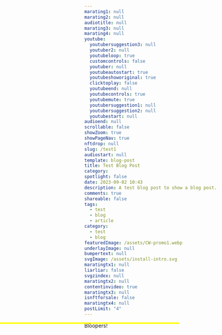 ```yaml
---
marating1: null
marating2: null
audiotitle: null
marating3: null
marating4: null
youtube:
  youtubersuggestion3: null
  youtuber2: null
  youtubeloop: true
  customcontrols: false
  youtuber: null
  youtubeautostart: true
  youtubeshoworiginal: true
  clicktoplay: false
  youtubeend: null
  youtubecontrols: true
  youtubemute: true
  youtubersuggestion1: null
  youtubersuggestion2: null
  youtubestart: null
audioend: null
scrollable: false
showZoom: true
showPageNav: true
nftdrop: null
slug: /test1
audiostart: null
template: blog-post
title: Test Blog Post
category: 
spotlight: false
date: 2023-09-02 10:43
description: A test blog post to show a blog post.
comments: true
shareable: false
tags:
  - test
  - blog
  - article
category:
  - test
  - blog
featuredImage: /assets/CW-promo1.webp
underlayImage: null
bumpertext: null
svgImage: /assets/install-intro.svg
maratingtx1: null
liarliar: false
svgzindex: null
maratingtx2: null
contentinvideo: true
maratingtx3: null
isnftforsale: false
maratingtx4: null
postLimit: "4"
---
```


<div class="contentinside" style="position:absolute; z-index:10; min-width:50%; height:auto;  padding:0; left:0; border:2px solid yellow; text-align:center;">
<object class="animator" style="position:absolute; z-index:0; height:auto; border:1px solid red;" class="" id="svg1" data="/assets/LH-Scores.svg" type="image/svg+xml" alt="animated content" title="animated content" ></object>
</div>

<div class="contentbody" style="text-align:left; margin-top:0;">



Bloopers!

<!-- <a class="button" href="https://app.netlify.com/start/deploy?repository=https://github.com/completeweb-site/base&amp;stack=cms&amp;SITE_LOGO=https://https://piratesocial.org/assets/logo.svg" rel="nofollow">
Install Pirate
</a> -->

<!-- INSTALL PIRATE: &nbsp; [![Deploy to Netlify](https://www.netlify.com/img/deploy/button.svg)](https://app.netlify.com/start/deploy?repository=https://github.com/piratesocial/pirate&amp;stack=cms&amp;SITE_LOGO=https://piratesocial.org/assets/logo.svg) &nbsp; (install takes about 4 minutes) -->





</div>